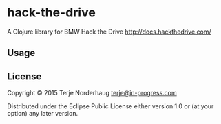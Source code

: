 # hack-the-drive

A Clojure library for BMW Hack the Drive
http://docs.hackthedrive.com/

## Usage



## License

Copyright © 2015 Terje Norderhaug <terje@in-progress.com>

Distributed under the Eclipse Public License either version 1.0 or (at
your option) any later version.
